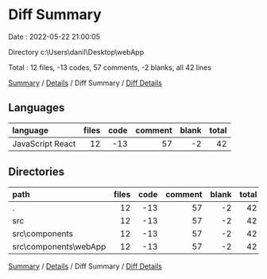 # Diff Summary

Date : 2022-05-22 21:00:05

Directory c:\Users\danil\Desktop\webApp

Total : 12 files,  -13 codes, 57 comments, -2 blanks, all 42 lines

[Summary](results.md) / [Details](details.md) / Diff Summary / [Diff Details](diff-details.md)

## Languages
| language | files | code | comment | blank | total |
| :--- | ---: | ---: | ---: | ---: | ---: |
| JavaScript React | 12 | -13 | 57 | -2 | 42 |

## Directories
| path | files | code | comment | blank | total |
| :--- | ---: | ---: | ---: | ---: | ---: |
| . | 12 | -13 | 57 | -2 | 42 |
| src | 12 | -13 | 57 | -2 | 42 |
| src\components | 12 | -13 | 57 | -2 | 42 |
| src\components\webApp | 12 | -13 | 57 | -2 | 42 |

[Summary](results.md) / [Details](details.md) / Diff Summary / [Diff Details](diff-details.md)